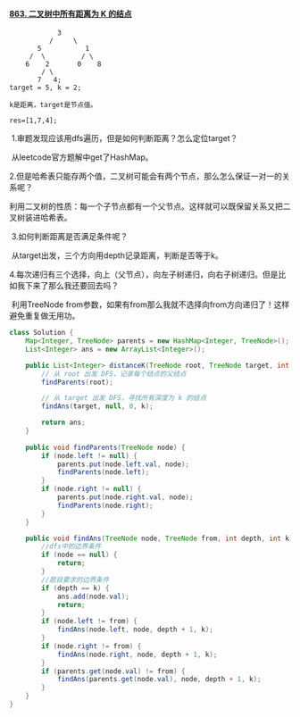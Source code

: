 #### [863. 二叉树中所有距离为 K 的结点](https://leetcode-cn.com/problems/all-nodes-distance-k-in-binary-tree/)



```
     		3
     	  /     \
       5           1
     /  \         / \
    6    2       0    8
        / \
       7   4; 
target = 5, k = 2;

k是距离，target是节点值。

res=[1,7,4];
```

​	1.审题发现应该用dfs遍历，但是如何判断距离？怎么定位target？

​	从leetcode官方题解中get了HashMap。



​	2.但是哈希表只能存两个值，二叉树可能会有两个节点，那么怎么保证一对一的关系呢？

​	利用二叉树的性质：每一个子节点都有一个父节点。这样就可以既保留关系又把二叉树装进哈希表。



​	3.如何判断距离是否满足条件呢？

​	从target出发，三个方向用depth记录距离，判断是否等于k。	



​	4.每次递归有三个选择，向上（父节点），向左子树递归，向右子树递归。但是比如我下来了那么我还要回去吗？

​	利用TreeNode from参数，如果有from那么我就不选择向from方向递归了！这样避免重复做无用功。





```java
class Solution {
    Map<Integer, TreeNode> parents = new HashMap<Integer, TreeNode>();
    List<Integer> ans = new ArrayList<Integer>();

    public List<Integer> distanceK(TreeNode root, TreeNode target, int k) {
        // 从 root 出发 DFS，记录每个结点的父结点
        findParents(root);

        // 从 target 出发 DFS，寻找所有深度为 k 的结点
        findAns(target, null, 0, k);

        return ans;
    }
	
    public void findParents(TreeNode node) {
        if (node.left != null) {
            parents.put(node.left.val, node);
            findParents(node.left);
        }
        if (node.right != null) {
            parents.put(node.right.val, node);
            findParents(node.right);
        }
    }

    public void findAns(TreeNode node, TreeNode from, int depth, int k) {
        //dfs中的边界条件
        if (node == null) {
            return;
        }
        //题目要求的边界条件
        if (depth == k) {
            ans.add(node.val);
            return;
        }
        if (node.left != from) {
            findAns(node.left, node, depth + 1, k);
        }
        if (node.right != from) {
            findAns(node.right, node, depth + 1, k);
        }
        if (parents.get(node.val) != from) {
            findAns(parents.get(node.val), node, depth + 1, k);
        }
    }
}


```

